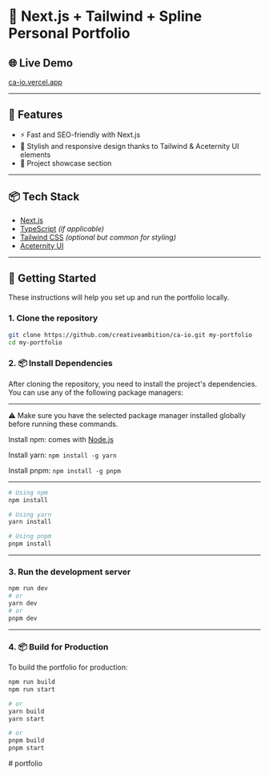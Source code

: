 # 💼 Next.js + Tailwind + Spline Personal Portfolio

## 🌐 Live Demo

[ca-io.vercel.app](https://ca-io.vercel.app)

---

## 🚀 Features

- ⚡️ Fast and SEO-friendly with Next.js
- 🎨 Stylish and responsive design thanks to Tailwind & Aceternity UI elements
- 💼 Project showcase section

---

## 📦 Tech Stack

- [Next.js](https://nextjs.org/)
- [TypeScript](https://www.typescriptlang.org/) *(if applicable)*
- [Tailwind CSS](https://tailwindcss.com/) *(optional but common for styling)*
- [Aceternity UI](https://ui.aceternity.com)

---

## 📁 Getting Started

These instructions will help you set up and run the portfolio locally.

### 1. Clone the repository

```bash
git clone https://github.com/creativeambition/ca-io.git my-portfolio
cd my-portfolio
```

### 2. 📦 Install Dependencies

After cloning the repository, you need to install the project's dependencies. You can use any of the following package managers:

---

⚠️ Make sure you have the selected package manager installed globally before running these commands.

Install npm: comes with [Node.js](https://nodejs.org/)

Install yarn: `npm install -g yarn`

Install pnpm: `npm install -g pnpm`

---

```bash
# Using npm
npm install

# Using yarn
yarn install

# Using pnpm
pnpm install
```
---

### 3. Run the development server

```bash
npm run dev
# or
yarn dev
# or
pnpm dev
```
---

### 4. 📦 Build for Production
To build the portfolio for production:

```bash
npm run build
npm run start

# or
yarn build
yarn start

# or
pnpm build
pnpm start
```
#   p o r t f o l i o  
 